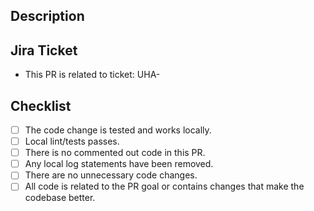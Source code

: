 ## Description

<!-- A short overview of your changes here. -->

## Jira Ticket

- This PR is related to ticket: UHA-

## Checklist

- [ ] The code change is tested and works locally.
- [ ] Local lint/tests passes.
- [ ] There is no commented out code in this PR.
- [ ] Any local log statements have been removed.
- [ ] There are no unnecessary code changes.
- [ ] All code is related to the PR goal or contains changes that make the codebase better.
